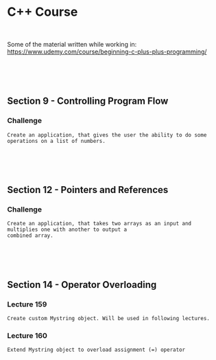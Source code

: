 # C++ Course

<br />

Some of the material written while working in: https://www.udemy.com/course/beginning-c-plus-plus-programming/

<br /><br /><br />

## Section 9 - Controlling Program Flow
### Challenge
```
Create an application, that gives the user the ability to do some operations on a list of numbers.
```

<br /><br /><br />

## Section 12 - Pointers and References
### Challenge
```
Create an application, that takes two arrays as an input and multiplies one with another to output a 
combined array.
```

<br /><br /><br />

## Section 14 - Operator Overloading
### Lecture 159
```
Create custom Mystring object. Will be used in following lectures.
```
### Lecture 160
```
Extend Mystring object to overload assignment (=) operator
```
